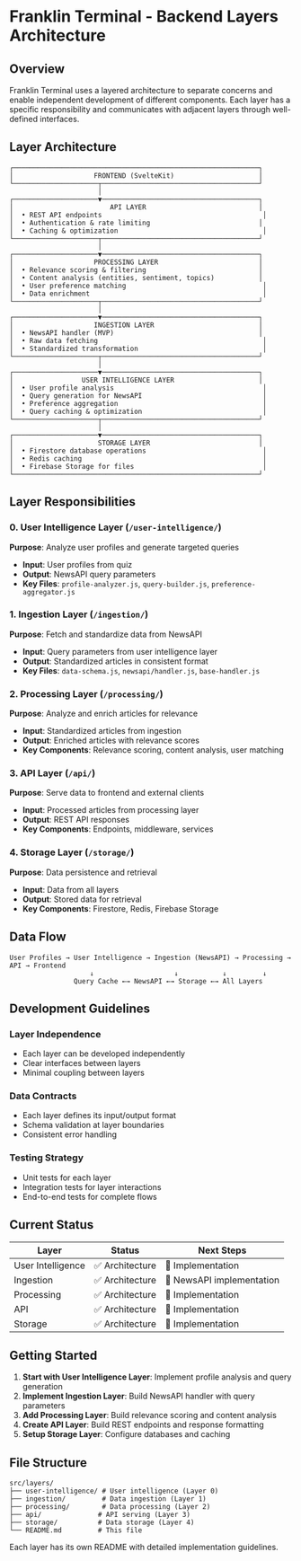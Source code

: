 # Franklin Terminal - Backend Layers Architecture

## Overview

Franklin Terminal uses a layered architecture to separate concerns and enable independent development of different components. Each layer has a specific responsibility and communicates with adjacent layers through well-defined interfaces.

## Layer Architecture

```
┌─────────────────────────────────────────────────────────────┐
│                    FRONTEND (SvelteKit)                     │
└─────────────────────┬───────────────────────────────────────┘
                      │
┌─────────────────────▼───────────────────────────────────────┐
│                        API LAYER                            │
│  • REST API endpoints                                        │
│  • Authentication & rate limiting                           │
│  • Caching & optimization                                    │
└─────────────────────┬───────────────────────────────────────┘
                      │
┌─────────────────────▼───────────────────────────────────────┐
│                    PROCESSING LAYER                         │
│  • Relevance scoring & filtering                            │
│  • Content analysis (entities, sentiment, topics)           │
│  • User preference matching                                  │
│  • Data enrichment                                           │
└─────────────────────┬───────────────────────────────────────┘
                      │
┌─────────────────────▼───────────────────────────────────────┐
│                    INGESTION LAYER                          │
│  • NewsAPI handler (MVP)                                    │
│  • Raw data fetching                                         │
│  • Standardized transformation                               │
└─────────────────────┬───────────────────────────────────────┘
                      │
┌─────────────────────▼───────────────────────────────────────┐
│                 USER INTELLIGENCE LAYER                     │
│  • User profile analysis                                     │
│  • Query generation for NewsAPI                              │
│  • Preference aggregation                                    │
│  • Query caching & optimization                              │
└─────────────────────┬───────────────────────────────────────┘
                      │
┌─────────────────────▼───────────────────────────────────────┐
│                     STORAGE LAYER                           │
│  • Firestore database operations                             │
│  • Redis caching                                             │
│  • Firebase Storage for files                                │
└─────────────────────────────────────────────────────────────┘
```

## Layer Responsibilities

### 0. User Intelligence Layer (`/user-intelligence/`)

**Purpose**: Analyze user profiles and generate targeted queries

- **Input**: User profiles from quiz
- **Output**: NewsAPI query parameters
- **Key Files**: `profile-analyzer.js`, `query-builder.js`, `preference-aggregator.js`

### 1. Ingestion Layer (`/ingestion/`)

**Purpose**: Fetch and standardize data from NewsAPI

- **Input**: Query parameters from user intelligence layer
- **Output**: Standardized articles in consistent format
- **Key Files**: `data-schema.js`, `newsapi/handler.js`, `base-handler.js`

### 2. Processing Layer (`/processing/`)

**Purpose**: Analyze and enrich articles for relevance

- **Input**: Standardized articles from ingestion
- **Output**: Enriched articles with relevance scores
- **Key Components**: Relevance scoring, content analysis, user matching

### 3. API Layer (`/api/`)

**Purpose**: Serve data to frontend and external clients

- **Input**: Processed articles from processing layer
- **Output**: REST API responses
- **Key Components**: Endpoints, middleware, services

### 4. Storage Layer (`/storage/`)

**Purpose**: Data persistence and retrieval

- **Input**: Data from all layers
- **Output**: Stored data for retrieval
- **Key Components**: Firestore, Redis, Firebase Storage

## Data Flow

```
User Profiles → User Intelligence → Ingestion (NewsAPI) → Processing → API → Frontend
                    ↓                    ↓           ↓         ↓
                Query Cache ←→ NewsAPI ←→ Storage ←→ All Layers
```

## Development Guidelines

### Layer Independence

- Each layer can be developed independently
- Clear interfaces between layers
- Minimal coupling between layers

### Data Contracts

- Each layer defines its input/output format
- Schema validation at layer boundaries
- Consistent error handling

### Testing Strategy

- Unit tests for each layer
- Integration tests for layer interactions
- End-to-end tests for complete flows

## Current Status

| Layer             | Status          | Next Steps                |
| ----------------- | --------------- | ------------------------- |
| User Intelligence | ✅ Architecture | 🔄 Implementation         |
| Ingestion         | ✅ Architecture | 🔄 NewsAPI implementation |
| Processing        | ✅ Architecture | 🔄 Implementation         |
| API               | ✅ Architecture | 🔄 Implementation         |
| Storage           | ✅ Architecture | 🔄 Implementation         |

## Getting Started

1. **Start with User Intelligence Layer**: Implement profile analysis and query generation
2. **Implement Ingestion Layer**: Build NewsAPI handler with query parameters
3. **Add Processing Layer**: Build relevance scoring and content analysis
4. **Create API Layer**: Build REST endpoints and response formatting
5. **Setup Storage Layer**: Configure databases and caching

## File Structure

```
src/layers/
├── user-intelligence/ # User intelligence (Layer 0)
├── ingestion/         # Data ingestion (Layer 1)
├── processing/        # Data processing (Layer 2)
├── api/              # API serving (Layer 3)
├── storage/          # Data storage (Layer 4)
└── README.md         # This file
```

Each layer has its own README with detailed implementation guidelines.
